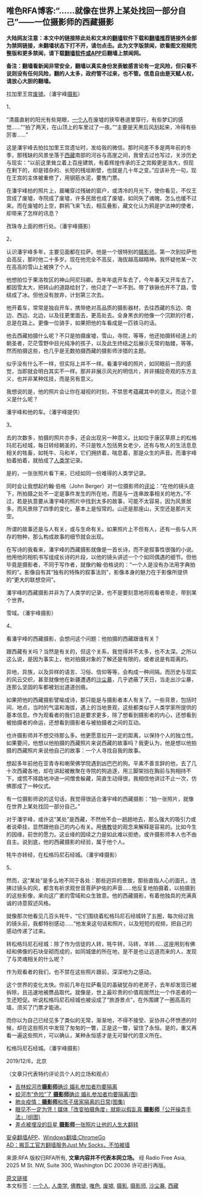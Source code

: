  <h2>唯色RFA博客:“……就像在世界上某处找回一部分自己”——一位摄影师的西藏摄影</h2> <p class="notice"><b>大陆网友注意：本文中的链接除此处和文末的<a href="https://github.com/bannedbook/fanqiang" >翻墙</a>软件下载和<a href="https://github.com/killgcd/justmysocks/blob/master/README.md">翻墙推荐</a>链接外全部为禁网链接，未翻墙状态下打不开，请勿点击。此为文字版禁闻，欲看图文视频完整版和更多禁闻，请下载<a href="https://github.com/bannedbook/fanqiang">翻墙软件或APP</a>后翻墙上禁闻网。</p><p>备注：翻墙看新闻非常安全，翻墙以真实身份发表敏感言论有一定风险，但只看不说则没有任何风险，翻的人太多，政府管不过来，也不管。信息自由是天赋人权，请放心大胆的翻墙。</b></p>  <div class="entry"> <p><span>拉加里王宫<a href="https://www.bannedbook.org/bnews/tag/%E5%BA%9F%E5%A2%9F/" class="st_tag internal_tag" rel="tag" title="标签 废墟 下的日志">废墟</a>。（潘宇峰<a href="https://www.bannedbook.org/bnews/tag/%e6%91%84%e5%bd%b1/" class="st_tag internal_tag" rel="tag" title="标签 摄影 下的日志">摄影</a>）</span></p> <p>1、</p> <p>“清晨直射的阳光有些晃眼，<a href="https://www.bannedbook.org/bnews/tag/%E4%B8%80%E4%B8%AA%E4%BA%BA/" class="st_tag internal_tag" rel="tag" title="标签 一个人 下的日志">一个人</a>在废墟的狭窄巷道里穿行，有些梦幻的感觉……”“拍了两天，在山顶上的车里过了一夜。”“主要是天黑后风刮起来，冷得有些厉害……”</p> <p>这是潘宇峰去拍拉加里王宫遗址时，发给我的微信。那时间差不多是两年前的冬季，那残缺的风景坐落于<a href="https://www.bannedbook.org/bnews/tag/%e8%a5%bf%e8%97%8f/" class="st_tag internal_tag" rel="tag" title="标签 西藏 下的日志">西藏</a>南部的河谷与高崖之间，我曾去过也写过，关涉历史与现实：“以前这里耸立着上百座建筑，有着辉煌传承的王之宫殿更是浩大，但现在剩下的，却是错杂的、长短的残垣断壁，也就是几十年之变。”应该补充一句，现在王宫的主体被重修了，用钢筋水泥，要售门票。</p> <p>在潘宇峰拍的照片上，晨曦穿过残破的窗户，或清冷的月光下，使你看见，不仅王宫成了废墟，寺院成了废墟，许多民居也成了废墟，如同失了魂魄，怎么也缓不过来。而在废墟的上空，群鸦飞来飞去，相互叠影，藏文化认为鸦是护法神的使者，却带来了怎样的讯息？</p> <p> <span>孜珠寺上面的修行处。（潘宇峰摄影）</span></p> <p>2、</p> <p>认识潘宇峰多年，主要见面都在拉萨。他是一个很特别的<a href="https://www.bannedbook.org/bnews/tag/%e6%91%84%e5%bd%b1%e5%b8%88/" class="st_tag internal_tag" rel="tag" title="标签 摄影师 下的日志">摄影师</a>。第一次到拉萨他会高反，那时他二十多岁。现在他完全不高反，海拔越高越精神。我怀疑他某一次在高高的雪山上被换了个人。</p> <p>他想拍位于果洛牧区的神山阿尼玛卿。去年年底开车去了，今年春天又开车去了，都因雪太大，把转山的道路给封了，他只走了一半不到。带了铁锹也开不了路，雪结成了冰。但他没有放弃，计划第三次去。</p> <p>他开着车，常常是独自开车，携带绝对高品质的摄影器材，去往西藏的东边、南边、西边、北边，以及往更里面去，更高处去。全身黑衣的他像一个沉默的行者，总是在路上。更像一位骑手，如果把他的车看成是一匹铁马的话。</p>  <p>他去西藏拍摄什么呢？不只是拍摄废墟，雪山，寺院，等等，他还拍摄转经道上的朝圣者，茫茫雪野中目光纯净的孩子，以及此生终结之后展示无常的骷髅，等等。然而拍摄这些，也几乎是无数拍摄西藏的摄影师涉猎的主题。</p> <p>似乎没有什么不一样，但实际上并不一样。看潘宇峰的照片，如同眼前一亮的感觉，当即就会明白其实不一样。那并非展示风光的明信片，并非捕捉奇观的东方主义，也并非某种炫技，而是另有意义。</p> <p>我想说的是，他的照片会让你在凝视的时刻，不禁思考蕴藏其中的意义。而这个意义是什么呢？</p> <p> <span>潘宇峰和他的车。（潘宇峰提供）</span></p> <p>3、</p> <p>去的次数多，拍摄的照片亦多，还会出现另一种意义。比如位于康区草原上的松格玛尼石经城，每日转经朝圣的，不只是牧人包括男女老少，还有与牧人的生活息息相关的牲畜，如牦牛、马和羊，它们拥挤着，喘息着，那是众生的声音。而潘宇峰拍着拍着，就拍成了<a href="https://www.bannedbook.org/bnews/tag/%E4%BA%BA%E7%B1%BB%E5%AD%A6/" class="st_tag internal_tag" rel="tag" title="标签 人类学 下的日志">人类学</a>记录。</p> <p>是的，一张张照片看下来，已经如同一份难得的人类学记录。</p> <p>同时会让我想起约翰·伯格（John Berger）对一位摄影师的<span class='wp_keywordlink_affiliate'><a href="https://www.bannedbook.org/bnews/comments/" title="新闻评论" target="_blank">评论</a></span>：“在他的镜头底下，所拍摄之处不一定是事件发生的所在地，而是与一连串故事相关的地方。”不过，若是执意要从潘宇峰的照片中找到太多的故事，可能不太容易，因为风景居多。而风景除了四季的变化，基本上是恒常的。山还是那座山，天空还是那片天空。</p> <p>所谓的故事还是与人有关，或与生命有关。如果照片上不但有人，还有一些与人共存的物种，那么构成故事的细节就会出现。</p> <p>在写诗的我看来，潘宇峰的西藏摄影就像是一首长诗，而不是叙事性很强的小说。他用他的相机书写组成长诗的片段，以他的镜头讲述一个个如同偶遇的细节。但他毕竟是摄影者，不同于写作者，就像约翰·伯格说的：“一个人是没有办法用字典拍照的”。影像自有其“独有的特殊的叙事法则”，影像本身的魅力在于影像所提供的“更大的联想空间”。</p>  <p>潘宇峰的西藏摄影并非为了人类学的记录，也不是要刻意地将观看者带走，带到某个世界。</p> <p> <span>雪域。（潘宇峰摄影）</span></p> <p>4、</p> <p>看潘宇峰的西藏摄影，会想问这个问题：他拍摄的西藏跟谁有关？</p> <p>跟西藏有关吗？当然是有关的，但这个关系，我觉得并不太多，也不太深。之所以这么说，是因为事实上，他对拍摄对象的了解还是有限的，或者说是有距离的。</p> <p>异地，异族，以及异样的语言、习俗、信仰等等，会构成一种间隔。而历史与现实的风云交织，甚至就像他在新疆遭遇的<a href="https://www.bannedbook.org/bnews/tag/%e6%b2%99%e5%b0%98%e6%9a%b4/" class="st_tag internal_tag" rel="tag" title="标签 沙尘暴 下的日志">沙尘暴</a>，几乎遮蔽了天日，当走出沙尘暴，连那么坚固的车都被划出道道创痕。</p> <p>如果把他的西藏摄影譬喻成诗，那只能是与摄影者本人有关了。一些背景，包括时间、地点，当时的气温和海拔，遇上的当地景观，这些都类似于人类学家所提供的基本信息。作为观看者的我们总是要求更多，除了想看到摄影者的内心，还想看到被拍摄者的命运，还想看到摄影者与被拍摄者之间的互动。</p> <p>也许摄影师并不想交待那么多。他更愿意拉开一定的距离，以保持个人的独立性。如果要问，他想以他拍摄的西藏照片来说西藏的故事吗？我更认为，他是想以他拍摄的西藏照片来说他自己的故事：一个人寻找自我的故事。</p> <p>想起多年前他在亚青寺和喇荣佛学院遇到凶巴巴的狗。平素不善言辞的他，去了几十次西藏各地，却在讲起被散聚在寺院的狗追逐，用三脚架挡在胸前与狗相持不下，或慌不择路地冲进一间僧舍躲藏，简直生动得很，我相信他讲过不止一次，仿佛那成了一种仪式。</p> <p>有一位摄影师说的这句话，我觉得很适合潘宇峰的西藏摄影：“拍一张照片，就像在世界上某处找回一部分自己。”</p>  <p>对于潘宇峰，或许这“某处”是西藏，不然他不会一趟趟地去，那么强大的吸引力或者说牵挂，显然跟他自己的内心有关。用<span class='wp_keywordlink'><a href="https://www.qi-gong.me/buddhism/" title="佛教" target="_blank">佛教</a></span>徒的观念来解释是容易的。比如今生的因缘，前世的愿力。这业缘的因续之力是如此难以拒绝，或许摄影师本人也不由自主。说到底，他的西藏摄影的经验，属于他个人。</p> <p> <span>牦牛亦转经，在松格玛尼石经城。（潘宇峰摄影）</span></p> <p>5、</p> <p>然而，这“某处”是多么地不同于各处：那些迥异的景致，那些直指人心的面孔，连拂过镜头的风，都含有祈求观世音菩萨护佑的声音……他反复地拍摄着，以拍摄到的这些影像，来向这广袤的雪域和众生致意。他的西藏摄影，有着他独具的充满真诚的诗意叙述风格。</p> <p>就像那次他看见几百头牦牛，“它们围绕着松格玛尼石经城转了五圈，每次经过我的镜头前，我都特别感动……”他发来这句话和照片，以及短短的视频，把自己的感动传递了过来。</p> <p>转松格玛尼石经城：除了作为信徒的人转，牦牛转，马转，羊转……这座用刻有佛经和佛像的石块垒砌而成的，如同城堡的所在地，是不是也让远道而来的人，发现了与灵魂相关的什么呢？</p> <p>作为观看者的我们，也不禁在这些照片跟前，深深地为之感动。</p> <p>这个世界的变化太快。你前几年在拉萨看见的虽破犹存的老房子，去年却发现已被拆除，且迅速地被赝品取代。就像是，世上最珍贵的价值观居然比一个作恶者的一生还短促。听说松格玛尼石经城也被设成了“旅游景点”，在外围建了一圈高高的墙，须买了门票才能进。</p> <p>而你以为自己已经见多了类似的无常，渐渐地，不得不接受、妥协并心怀愤懑的时候，却在这些照片中发现了匆匆的一瞥，正是这一瞥，留住了永恒。是的，重又再看一遍这些照片，可以确认，某种永恒感才是无可替代的意义所在。</p> <p> <span>松格玛尼石经城。（潘宇峰摄影）</span></p>  <p>2019/12/6，北京</p> <p>（文章只代表特约评论员个人的立场和观点）</p> <ul class='op-related-articles' title='相关阅读'> <li><a href='https://www.bannedbook.org/bnews/cbnews/20200513/1327943.html' target='_blank'>吉林蛟河市<b>摄影师</b>确诊 婚礼参加者均要隔离</a></li> <li><a href='https://www.bannedbook.org/bnews/cbnews/20200513/1327879.html' target='_blank'>蛟河市“危险”了 <b>摄影师</b>确诊 婚礼参加者均要隔离(图)</a></li> <li><a href='https://www.bannedbook.org/bnews/funmedia/20200512/1327070.html' target='_blank'>肺炎疫情：<b>摄影师</b>和孩子居家隔离的日常(图集)</a></li> <li><a href='https://www.bannedbook.org/bnews/funmedia/20200509/1325361.html' target='_blank'>眼见不一定为凭！媒体「改变拍摄角度」就能以假乱真 <b>摄影师</b>「公开操弄手法」(组图)</a></li> <li><a href='https://www.bannedbook.org/bnews/comments/20200504/1323083.html' target='_blank'>差点被埋没的巨星  <b>摄影师</b>一张照片让他的人生大翻转</a></li> </ul> <div class="texttj"> <a href="https://github.com/bannedbook/fanqiang/wiki/%E7%A6%81%E9%97%BB%E7%BD%91%E5%AE%89%E5%8D%93%E7%BF%BB%E5%A2%99%E6%96%B0%E9%97%BBAPP" target="_blank">安卓翻墙APP</a>、<a href="https://github.com/bannedbook/fanqiang/wiki/Chrome%E4%B8%80%E9%94%AE%E7%BF%BB%E5%A2%99%E5%8C%85" target="_blank">Windows翻墙:ChromeGo</a><br/> <a href="https://github.com/killgcd/justmysocks/blob/master/README.md" target="_blank">AD：搬瓦工官方翻墙服务Just My Socks，不怕被墙</a> </div><p>来源:RFA  版权归RFA所有, <strong>文章内容并不代表本网立场。</strong>  经 Radio Free Asia, 2025 M St. NW, Suite 300, Washington DC 20036 许可进行再版。</p><a name='sharetosocial'></a>         <div><a href='https://www.bannedbook.org/bnews/comments/20200518/1330609.html'>原文链接</a></div>  </div><!--END ENTRY--> <div class="postfooter"> <div>本文标签：<a href="https://www.bannedbook.org/bnews/tag/%E4%B8%80%E4%B8%AA%E4%BA%BA/" rel="tag">一个人</a>, <a href="https://www.bannedbook.org/bnews/tag/%E4%BA%BA%E7%B1%BB%E5%AD%A6/" rel="tag">人类学</a>, <a href="https://www.bannedbook.org/bnews/tag/%e4%bd%9b%e6%95%99%e5%be%92/" rel="tag">佛教徒</a>, <a href="https://www.bannedbook.org/bnews/tag/%E5%94%AF%E8%89%B2/" rel="tag">唯色</a>, <a href="https://www.bannedbook.org/bnews/tag/%E5%BA%9F%E5%A2%9F/" rel="tag">废墟</a>, <a href="https://www.bannedbook.org/bnews/tag/%e6%91%84%e5%bd%b1/" rel="tag">摄影</a>, <a href="https://www.bannedbook.org/bnews/tag/%e6%91%84%e5%bd%b1%e5%b8%88/" rel="tag">摄影师</a>, <a href="https://www.bannedbook.org/bnews/tag/%e6%b2%99%e5%b0%98%e6%9a%b4/" rel="tag">沙尘暴</a>, <a href="https://www.bannedbook.org/bnews/tag/%e8%a5%bf%e8%97%8f/" rel="tag">西藏</a></div>  </div><!--END POSTFOOTER--> 